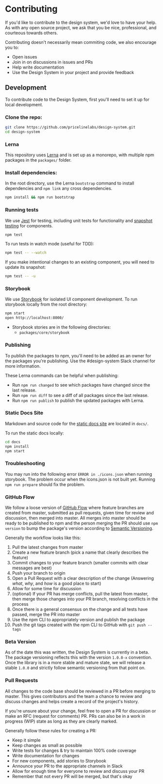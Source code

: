 
# Contributing

If you'd like to contribute to the design system, we'd love to have your help.
As with any open source project, we ask that you be nice, professional, and courteous towards others.

Contributing doesn't necessarily mean commiting code, we also encourage you to:

- Open issues
- Join in on discussions in issues and PRs
- Help write documentation
- Use the Design System in your project and provide feedback


## Development

To contribute code to the Design System, first you'll need to set it up for local development.

### Clone the repo:

```sh
git clone https://github.com/pricelinelabs/design-system.git
cd design-system
```

### Lerna

This repository uses [Lerna][] and is set up as a monorepo, with multiple npm packages in the `packages/` folder.

[Lerna]: https://lernajs.io

### Install dependencies:

In the root directory, use the Lerna `bootstrap` command to install dependencies and `npm link` any cross dependencies.

```sh
npm install && npm run bootstrap
```

### Running tests

We use [Jest][jest] for testing, including unit tests for functionality and [snapshot testing][snapshots] for components.

```sh
npm test
```

To run tests in watch mode (useful for TDD):

```sh
npm test -- --watch
```

If you make intentional changes to an existing component, you will need to update its snapshot:

```sh
npm test -- -u
```

### Storybook

We use [Storybook][storybook] for isolated UI component development.
To run storybook locally from the root directory:

```sh
npm start
open http://localhost:8000/
```

- Storybook stories are in the following directories:
  - `packages/core/storybook`

### Publishing

To publish the packages to npm, you'll need to be added as an owner for the packages you're publishing. Use the #design-system Slack channel for more information.

These Lerna commands can be helpful when publishing:

- Run `npm run changed` to see which packages have changed since the last release.
- Run `npm run diff` to see a diff of all packages since the last release.
- Run `npm run publish` to publish the updated packages with Lerna.


### Static Docs Site

Markdown and source code for the [static docs site](https://pricelinelabs.github.io/design-system/) are located in `docs/`.

To run the static docs locally:

```sh
cd docs
npm install
npm start
```


### Troubleshooting

You may run into the following error `ERROR in ./icons.json` when running storybook. The problem occur when the icons.json is not built yet. Running `npm run prepare` should fix the problem.


### GitHub Flow

We follow a loose version of [GitHub Flow][github-flow] where feature branches are created
from master, submitted as pull requests, given time for review and discussion,
then merged into master.
All merges into master should be ready to be published to npm
and the person merging the PR should use `npm version` to bump the package's
version according to [Semantic Versioning][semver].

Generally the workflow looks like this:

1. Pull the latest changes from master
2. Create a new feature branch (pick a name that clearly describes the feature)
3. Commit changes to your feature branch (smaller commits with clear messages are best)
4. Push your branch to origin
5. Open a Pull Request with a clear description of the change (Answering *what*, *why*, and *how* is a good place to start)
6. Allow for some time for discussion
7. (optional) If your PR has merge conflicts, pull the latest from master, then merge those changes into your PR branch, resolving conflicts in the process
8. Once there is a general consensus on the change and all tests have passed, merge the PR into master
9. Use the npm CLI to appropriately version and publish the package
10. Push the git tags created with the npm CLI to GitHub with `git push --tags`


### Beta Version

As of the date this was written, the Design System is currently in a beta.
The package versioning reflects this with the version `1.0.0-x` convention.
Once the library is in a more stable and mature state, we will release a stable `1.0.0`
and strictly follow semantic versioning from that point on.


### Pull Requests

All changes to the code base should be reviewed in a PR before merging to master.
This gives contributors and the team a chance to review and discuss changes and helps create a record of the project's history.

If you're unsure about your change, feel free to open a PR for discussion or make an RFC (request for comments) PR.
PRs can also be in a work in progress (WIP) state as long as they are clearly marked.

Generally follow these rules for creating a PR:

- Keep it simple
- Keep changes as small as possible
- Write tests for changes & try to maintain 100% code coverage
- Write documentation for changes
- For new components, add stories to Storybook
- Announce your PR to the appropriate channels in Slack
- Allow for enough time for everyone to review and discuss your PR
- Remember that not every PR will be merged, but that's okay


[semver]: http://semver.org
[issue]: https://github.com/pricelinelabs/design-system/issues/new
[github-flow]: https://guides.github.com/introduction/flow/
[jest]: https://facebook.github.io/jest/
[snapshots]: https://facebook.github.io/jest/docs/en/snapshot-testing.html#content
[storybook]: https://storybook.js.org

